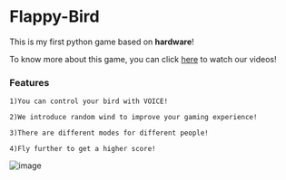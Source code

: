 # Flappy-Bird

This is my first python game based on **hardware**!

To know more about this game, you can click [here](https://www.bilibili.com/video/BV1WV41167Aa?p=20) to watch our videos!

### Features

    1)You can control your bird with VOICE!
    
    2)We introduce random wind to improve your gaming experience!
    
    3)There are different modes for different people!
    
    4)Fly further to get a higher score!

![image](https://github.com/wang-weishuai/Flappy-Bird/blob/main/image/flappybird.png)
